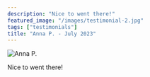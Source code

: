 ```yaml
---
description: "Nice to went there!"
featured_image: "/images/testimonial-2.jpg"
tags: ["testimonials"]
title: "Anna P. - July 2023"
---
```


![Anna P. ](/images/testimonial_2.jpg)

Nice to went there!
